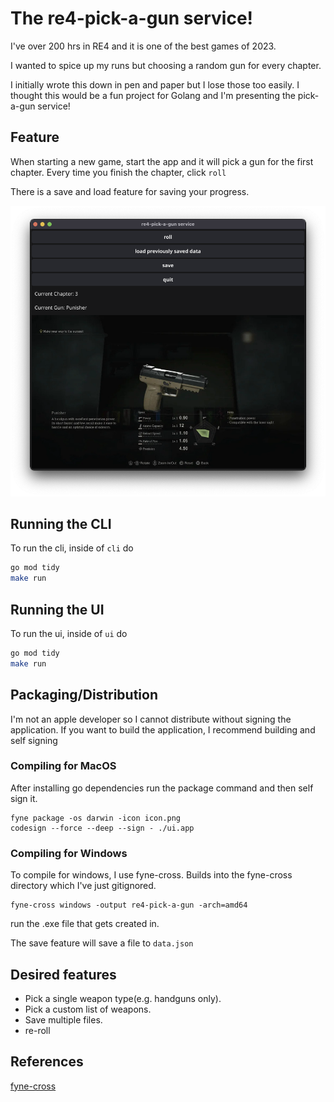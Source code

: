 # The re4-pick-a-gun service!

I've over 200 hrs in RE4 and it is one of the best games of 2023.

I wanted to spice up my runs but choosing a random gun for every chapter.

I initially wrote this down in pen and paper but I lose those too easily.
I thought this would be a fun project for Golang and I'm presenting the pick-a-gun service!

## Feature
When starting a new game, start the app and it will pick a gun for the first chapter. Every time you finish the chapter, click `roll`

There is a save and load feature for saving your progress.

![example-image](readmeImages/demo.png) 

## Running the CLI

To run the cli, inside of `cli` do

```sh
go mod tidy
make run
```

## Running the UI

To run the ui, inside of `ui` do

```sh
go mod tidy
make run
```

## Packaging/Distribution

I'm not an apple developer so I cannot distribute without signing the application. If you want to build the application, I recommend building and self signing

### Compiling for MacOS

After installing go dependencies run the package command and then self sign it. 

```
fyne package -os darwin -icon icon.png
codesign --force --deep --sign - ./ui.app
```

### Compiling for Windows

To compile for windows, I use fyne-cross. Builds into the fyne-cross directory which I've just gitignored.

```
fyne-cross windows -output re4-pick-a-gun -arch=amd64
```

run the .exe file that gets created in.

The save feature will save a file to `data.json`


## Desired features
- Pick a single weapon type(e.g. handguns only).
- Pick a custom list of weapons.
- Save multiple files.
- re-roll


## References

[fyne-cross](https://github.com/fyne-io/fyne-cross) 
